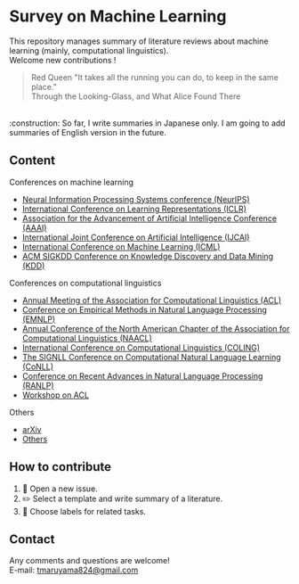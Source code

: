 # Survey on Machine Learning
This repository manages summary of literature reviews about machine learning (mainly, computational linguistics).  
Welcome new contributions !

> Red Queen "It takes all the running you can do, to keep in the same place." <br>
> Through the Looking-Glass, and What Alice Found There
<br>
:construction: So far, I write summaries in Japanese only. I am going to add summaries of English version in the future.

## Content
Conferences on machine learning
- [Neural Information Processing Systems conference (NeurIPS)](https://github.com/tkmaroon/survey/projects/6)
- [International Conference on Learning Representations (ICLR)](https://github.com/tkmaroon/survey/projects/4)
- [Association for the Advancement of Artificial Intelligence Conference (AAAI)](https://github.com/tkmaroon/survey/projects/3)
- [International Joint Conference on Artificial Intelligence (IJCAI)](https://github.com/tkmaroon/survey/projects/14)
- [International Conference on Machine Learning (ICML)](https://github.com/tkmaroon/survey/projects/13)
- [ACM SIGKDD Conference on Knowledge Discovery and Data Mining (KDD)](https://github.com/tkmaroon/survey-ml/projects/15)


Conferences on computational linguistics
- [Annual Meeting of the Association for Computational Linguistics (ACL)](https://github.com/tkmaroon/survey/projects/1)
- [Conference on Empirical Methods in Natural Language Processing (EMNLP)](https://github.com/tkmaroon/survey/projects/9)
- [Annual Conference of the North American Chapter of the Association for Computational Linguistics (NAACL)](https://github.com/tkmaroon/survey/projects/10)
- [International Conference on Computational Linguistics (COLING)](https://github.com/tkmaroon/survey/projects/7)
- [The SIGNLL Conference on Computational Natural Language Learning (CoNLL)](https://github.com/tkmaroon/survey/projects/12)
- [Conference on Recent Advances in Natural Language Processing (RANLP)](https://github.com/tkmaroon/survey/projects/11)
- [Workshop on ACL](https://github.com/tkmaroon/survey/projects/2)


Others
- [arXiv](https://github.com/tkmaroon/survey/projects/5)
- [Others](https://github.com/tkmaroon/survey/projects/8)

## How to contribute
1. :open_file_folder: Open a new issue.
1. :pencil2: Select a template and write summary of a literature.
1. :pushpin: Choose labels for related tasks. 



## Contact
Any comments and questions are welcome!    
E-mail: tmaruyama824@gmail.com
